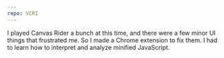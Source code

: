 ```yaml
---
repo: VCRI
---
```

I played Canvas Rider a bunch at this time, and there were a few minor UI things that frustrated me. So I made a Chrome extension to fix them. I had to learn how to interpret and analyze minified JavaScript.
